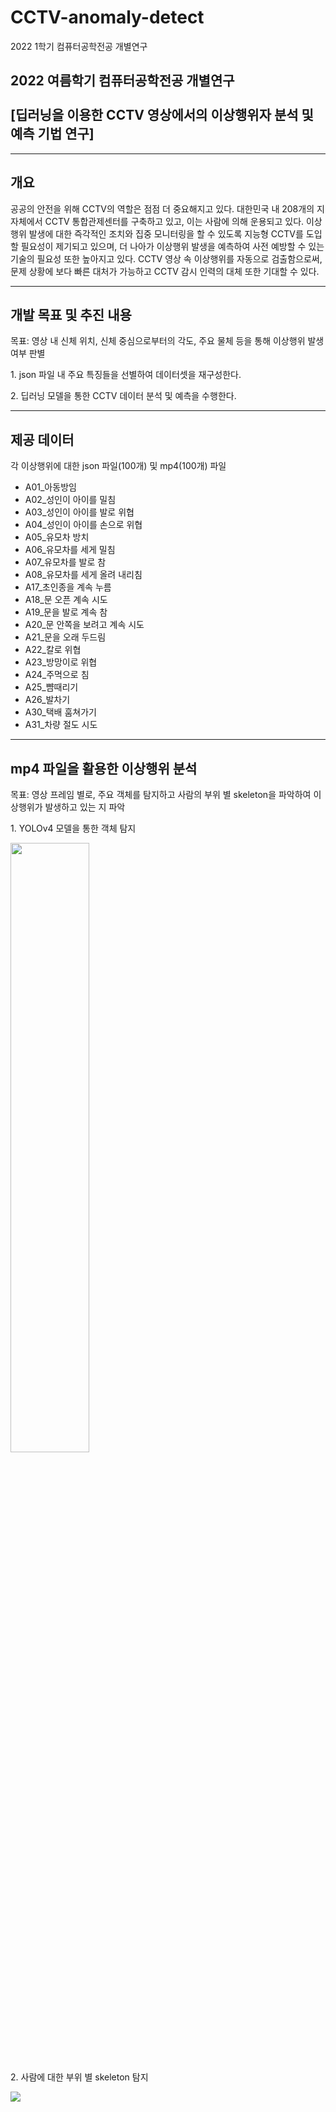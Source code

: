 # CCTV-anomaly-detect
2022 1학기 컴퓨터공학전공 개별연구
<h2>2022 여름학기 컴퓨터공학전공 개별연구<br><br>[딥러닝을 이용한 CCTV 영상에서의 이상행위자 분석 및 예측 기법 연구]</h2>
<hr>

<h2>개요</h2>
<p>공공의 안전을 위해 CCTV의 역할은 점점 더 중요해지고 있다. 대한민국 내 208개의 지자체에서 CCTV 통합관제센터를 구축하고 있고, 이는 사람에 의해 운용되고 있다. 이상행위 발생에 대한 즉각적인 조치와 집중 모니터링을 할 수 있도록 지능형 CCTV를 도입할 필요성이 제기되고 있으며, 더 나아가 이상행위 발생을 예측하여 사전 예방할 수 있는 기술의 필요성 또한 높아지고 있다. CCTV 영상 속 이상행위를 자동으로 검출함으로써, 문제 상황에 보다 빠른 대처가 가능하고 CCTV 감시 인력의 대체 또한 기대할 수 있다.</p>
<hr>

<h2>개발 목표 및 추진 내용</h2>
<p>목표: 영상 내 신체 위치, 신체 중심으로부터의 각도, 주요 물체 등을 통해 이상행위 발생 여부 판별</p>
<p>1. json 파일 내 주요 특징들을 선별하여 데이터셋을 재구성한다.</p>
<p>2. 딥러닝 모델을 통한 CCTV 데이터 분석 및 예측을 수행한다.</p>
<hr>

<h2>제공 데이터</h2>
<p>각 이상행위에 대한 json 파일(100개) 및 mp4(100개) 파일</p>
<ul>
<li>A01_아동방임</li>
<li>A02_성인이 아이를 밀침</li>
<li>A03_성인이 아이를 발로 위협</li>
<li>A04_성인이 아이를 손으로 위협</li>
<li>A05_유모차 방치</li>
<li>A06_유모차를 세게 밀침</li>
<li>A07_유모차를 발로 참</li>
<li>A08_유모차를 세게 올려 내리침</li>
<li>A17_초인종을 계속 누름</li>
<li>A18_문 오픈 계속 시도</li>
<li>A19_문을 발로 계속 참</li>
<li>A20_문 안쪽을 보려고 계속 시도</li>
<li>A21_문을 오래 두드림</li>
<li>A22_칼로 위협</li>
<li>A23_방망이로 위협</li>
<li>A24_주먹으로 침</li>
<li>A25_뺨때리기</li>
<li>A26_발차기</li>
<li>A30_택배 훔쳐가기</li>
<li>A31_차량 절도 시도</li>
</ul>
<hr>

<h2>mp4 파일을 활용한 이상행위 분석</h2>
<p>목표: 영상 프레임 별로, 주요 객체를 탐지하고 사람의 부위 별 skeleton을 파악하여 이상행위가 발생하고 있는 지 파악<p>
<p>1. YOLOv4 모델을 통한 객체 탐지</p>
<img src="/Users/heoyoonhwe/CCTV-anomaly-detect/result_images/YOLOv4_objectDetection.png" style="width: 50%; height: 50%;">
<p>2. 사람에 대한 부위 별 skeleton 탐지</p>
<img src="/Users/heoyoonhwe/CCTV-anomaly-detect/result_images/skeletonDetection.png">
